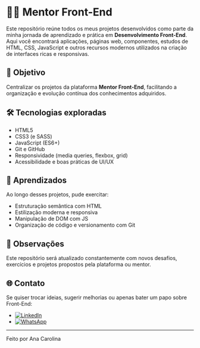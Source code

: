 # 👩‍💻 Mentor Front-End

Este repositório reúne todos os meus projetos desenvolvidos como parte da minha jornada de aprendizado e prática em **Desenvolvimento Front-End**. Aqui você encontrará aplicações, páginas web, componentes, estudos de HTML, CSS, JavaScript e outros recursos modernos utilizados na criação de interfaces ricas e responsivas.

## 🚀 Objetivo

Centralizar os projetos da plataforma **Mentor Front-End**, facilitando a organização e evolução contínua dos conhecimentos adquiridos.


## 🛠 Tecnologias exploradas

- HTML5
- CSS3 (e SASS)
- JavaScript (ES6+)
- Git e GitHub
- Responsividade (media queries, flexbox, grid)
- Acessibilidade e boas práticas de UI/UX

## 🧠 Aprendizados

Ao longo desses projetos, pude exercitar:
- Estruturação semântica com HTML
- Estilização moderna e responsiva
- Manipulação de DOM com JS
- Organização de código e versionamento com Git

## 📌 Observações

Este repositório será atualizado constantemente com novos desafios, exercícios e projetos propostos pela plataforma ou mentor.


## 🌐 Contato

Se quiser trocar ideias, sugerir melhorias ou apenas bater um papo sobre Front-End:

- [![LinkedIn](https://img.shields.io/badge/LinkedIn-4F57CE?style=for-the-badge&logo=linkedin&logoColor=FFF)](https://www.linkedin.com/in/carolinamerloti/)
- [![WhatsApp](https://img.shields.io/badge/WhatsApp-DD81A0?style=for-the-badge&logo=whatsapp&logoColor=FFF)](https://wa.me/5518998219709) 

---

Feito por Ana Carolina
